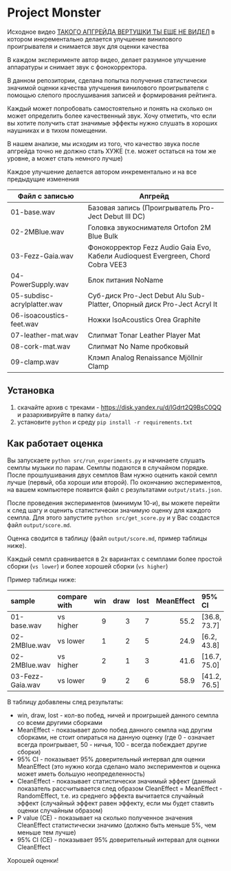 # Project Monster

Исходное видео [ТАКОГО АПГРЕЙДА ВЕРТУШКИ ТЫ ЕЩЕ НЕ ВИДЕЛ](https://www.youtube.com/watch?v=Qaaw8O41Rak) в котором инкрементально делается улучшение винилового проигрывателя и снимается звук для оценки качества

В каждом эксперименте автор видео, делает разумное улучшение аппаратуры и снимает звук с фонокорректора.

В данном репозитории, сделана попытка получения статистически значимой оценки качества улучшения винилового проигрывателя с помощью слепого прослушивания записей и формирования рейтинга.

Каждый может попробовать самостоятельно и понять на сколько он может определить более качественный звук. Хочу отметить, что если вы хотите получить стат значимые эффекты нужно слушать в хороших наушниках и в тихом помещении.

В нашем анализе, мы исходим из того, что качество звука после апгрейда точно не должно стать ХУЖЕ (т.е. может остаться на том же уровне, а может стать немного лучше)

Каждое улучшение делается автором инкрементально и на все предыдущие изменения

| Файл с записью              | Апгрейд                                                                          |
| --------------------------- | -------------------------------------------------------------------------------- |
| 01-base.wav                 | Базовая запись (Проигрыватель Pro-Ject Debut III DC)                             |
| 02-2MBlue.wav               | Головка звукоснимателя Ortofon 2M Blue Bulk                                      |
| 03-Fezz-Gaia.wav            | Фонокорректор Fezz Audio Gaia Evo, Кабели Audioquest Evergreen, Chord Cobra VEE3 |
| 04-PowerSupply.wav          | Блок питания NoName                                                              |
| 05-subdisc-acrylplatter.wav | Суб-диск Pro-Ject Debut Alu Sub-Platter, Опорный диск Pro-Ject Acryl It          |
| 06-isoacoustics-feet.wav    | Ножки IsoAcoustics Orea Graphite                                                 |
| 07-leather-mat.wav          | Слипмат Tonar Leather Player Mat                                                 |
| 08-cork-mat.wav             | Слипмат No Name пробковый                                                        | 
| 09-clamp.wav                | Клэмп Analog Renaissance Mjöllnir Clamp                                          |


## Установка

1. скачайте архив с треками - https://disk.yandex.ru/d/IGdrt2Q9BsC0QQ и разархивируйте в папку `data/`
2. установите `python` и среду `pip install -r requirements.txt`

## Как работает оценка

Вы запускаете `python src/run_experiments.py` и начинаете слушать семплы музыки по парам. Семплы подаются в случайном порядке. После прошлушивания двух семплов Вам нужно оценить какой семпл лучше (первый, оба хороши или второй). По окончанию экспериментов, на вашем компьютере появится файл с результатами `output/stats.json`.  
 
После проведения экспериментов (минимум 10-и), вы можете перейти к след шагу и оценить статистически значимую оценку для каждого семпла. Для этого запустите `python src/get_score.py` и у Вас создастся файл `output/score.md`.

Оценка сводится в таблицу (файл `output/score.md`, пример таблицы ниже).

Каждый семпл сравнивается в 2х вариантах с семплами более простой сборки (`vs lower`) и более хорошей сборки (`vs higher`)

Пример таблицы ниже:

| sample           | compare with | win | draw | lost | MeanEffect | 95% CI       | CleanEffect | Pvalue (CE) | 95% CI (CE)   |
|:---------------- |:------------ | ---:| ----:| ----:| ----------:|:------------ | -----------:| -----------:|:------------- |
| 01-base.wav      | vs higher    |   9 |    3 |    7 |       55.2 | [36.8, 73.7] |         5.3 |        34.1 | [-10.5, 21.1] |
| 02-2MBlue.wav    | vs lower     |   1 |    2 |    5 |       24.9 | [6.2, 43.8]  |         -25 |         2.5 | [-50.0, 0.0]  |
| 02-2MBlue.wav    | vs higher    |   2 |    1 |    3 |       41.6 | [16.7, 75.0] |        -8.4 |        22.8 | [-33.3, 16.7] |
| 03-Fezz-Gaia.wav | vs lower     |   9 |    2 |    6 |       58.9 | [41.2, 76.5] |         8.8 |        23.6 | [-8.8, 26.5]  |

В таблицу добавлены след результаты:
- win, draw, lost - кол-во побед, ничей и проигрышей данного семпла со всеми другими сборками
- MeanEffect - показывает долю побед данного семпла над другим сборками, не стоит опираться на данную оценку (где 0 - означает всегда проигрывает, 50 - ничья, 100 - всегда побеждает другие сборки)
- 95% CI - показывает 95% доверительный интервал для оценки MeanEffect (это нужно когда сделано мало экспериментов и оценка может иметь большую неопределенность)
- CleanEffect - показывает статистически значимый эффект (данный показатель рассчитывается след образом CleanEffect = MeanEffect - RandomEffect, т.е. из среднего эффекта вычитается случайный эффект (случайный эффект равен эффекту, если мы будет ставить оценки случайным образом)
- P value (CE) - показывает на сколько полученное значения CleanEffect статистически значимо (должно быть меньше 5%, чем меньше тем лучше)
- 95% CI (CE) - показывает 95% доверительный интервал для оценки CleanEffect

Хорошей оценки!
